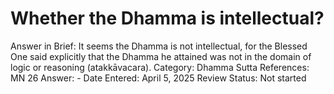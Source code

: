 # Whether the Dhamma is intellectual?

Answer in Brief: It seems the Dhamma is not intellectual, for the Blessed One said explicitly that the Dhamma he attained was not in the domain of logic or reasoning (atakkāvacara).
 Category: Dhamma
Sutta References: MN 26
Answer: -
Date Entered: April 5, 2025
Review Status: Not started